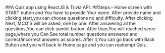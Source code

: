 ##A Quiz app using ReactJS & Trivia API.
##Steps:-
Home screen with START button and You have to provide Your name.
After provide name and clicking start,you can choose questions no and difficulty.
After clicking Next, MCQ'S will be asked, one by one.
After answering all the questions,You can click sumbit button.
After than,You will reached score page,where you Can See total number questions answered and correct/incorrect answers as scores.
After it,You can go back with Back Button and you will back to Home page and you can reattempt Quiz.

